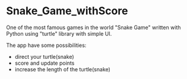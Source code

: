 # Snake_Game_withScore

One of the most famous games in the world "Snake Game" written with Python using "turtle" library with simple UI.

The app have some possibilities: 
  - direct your turtle(snake)
  - score and update points
  - increase the length of the turtle(snake)
